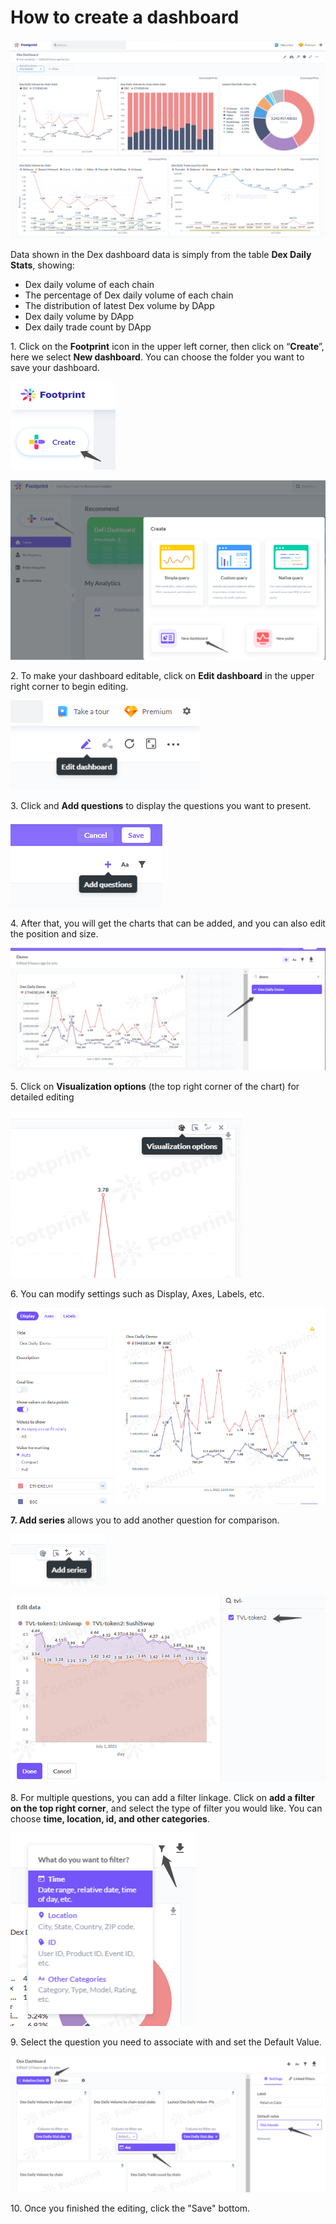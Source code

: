 # How to create a dashboard

![](<../../.gitbook/assets/0 (2).png>)

Data shown in the Dex dashboard data is simply from the table **Dex Daily Stats**, showing:

* Dex daily volume of each chain
* The percentage of Dex daily volume of each chain
* The distribution of latest Dex volume by DApp
* Dex daily volume by DApp
* Dex daily trade count by DApp

1\. Click on the **Footprint** icon in the upper left corner, then click on “**Create**”, here we select **New dashboard**. You can choose the folder you want to save your dashboard.

![](<../../.gitbook/assets/1 (2).png>)

![](../../.gitbook/assets/d0da160b1316aab3b60fc47bfc2dee5.png)

2\. To make your dashboard editable, click on **Edit dashboard** in the upper right corner to begin editing.

![](<../../.gitbook/assets/3 (2).png>)

3\. Click and **Add questions** to display the questions you want to present.

![](<../../.gitbook/assets/4 (2).png>)

4\. After that, you will get the charts that can be added, and you can also edit the position and size.

![](<../../.gitbook/assets/5 (2).png>)

5\. Click on **Visualization options** (the top right corner of the chart) for detailed editing

![](<../../.gitbook/assets/6 (2).png>)

6\. You can modify settings such as Display, Axes, Labels, etc.

![](<../../.gitbook/assets/7 (1).png>)

**7. Add series** allows you to add another question for comparison.

![](<../../.gitbook/assets/8 (1).png>)

![](<../../.gitbook/assets/9 (1).png>)

8\. For multiple questions, you can add a filter linkage. Click on **add a filter on the top right corner**, and select the type of filter you would like. You can choose **time, location, id, and other categories**.

![](<../../.gitbook/assets/10 (1).png>)

9\. Select the question you need to associate with and set the Default Value.

![](<../../.gitbook/assets/11 (1).png>)



10\. Once you finished the editing,  click the "Save" bottom.
